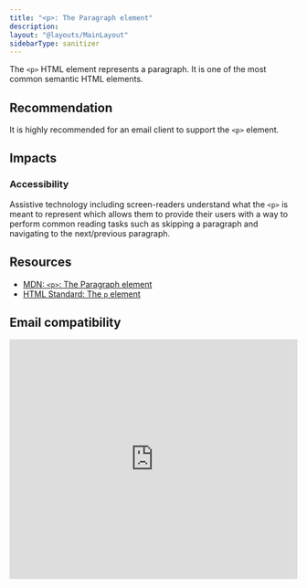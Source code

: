 ```yaml
---
title: "<p>: The Paragraph element"
description:
layout: "@layouts/MainLayout"
sidebarType: sanitizer
---
```


The `<p>` HTML element represents a paragraph. It is one of the most common semantic HTML elements.

## Recommendation

It is highly recommended for an email client to support the `<p>` element.

## Impacts

### Accessibility
Assistive technology including screen-readers understand what the `<p>` is meant to represent which allows them to provide their users with a way to perform common reading tasks such as skipping a paragraph and navigating to the next/previous paragraph.

## Resources

- [MDN: `<p>`: The Paragraph element](https://developer.mozilla.org/en-US/docs/Web/HTML/Element/p)
- [HTML Standard: The `p` element](https://html.spec.whatwg.org/multipage/grouping-content.html#the-p-element)

## Email compatibility

<iframe title="Can I email… &lt;p&gt; element" src="https://embed.caniemail.com/html-p/" width="640" height="420" style="width:100%; max-width:40rem; height:26.25rem; border:none;" loading="lazy"></iframe>